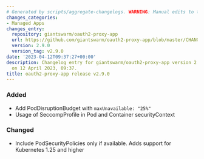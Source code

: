 ```yaml
---
# Generated by scripts/aggregate-changelogs. WARNING: Manual edits to this files will be overwritten.
changes_categories:
- Managed Apps
changes_entry:
  repository: giantswarm/oauth2-proxy-app
  url: https://github.com/giantswarm/oauth2-proxy-app/blob/master/CHANGELOG.md#290---2023-04-12
  version: 2.9.0
  version_tag: v2.9.0
date: '2023-04-12T09:37:27+00:00'
description: Changelog entry for giantswarm/oauth2-proxy-app version 2.9.0, published
  on 12 April 2023, 09:37.
title: oauth2-proxy-app release v2.9.0
---
```


### Added
- Add PodDisruptionBudget with `maxUnavailable: "25%"`
- Usage of SeccompProfile in Pod and Container securityContext
### Changed
- Include PodSecurityPolicies only if available. Adds support for Kubernetes 1.25 and higher
